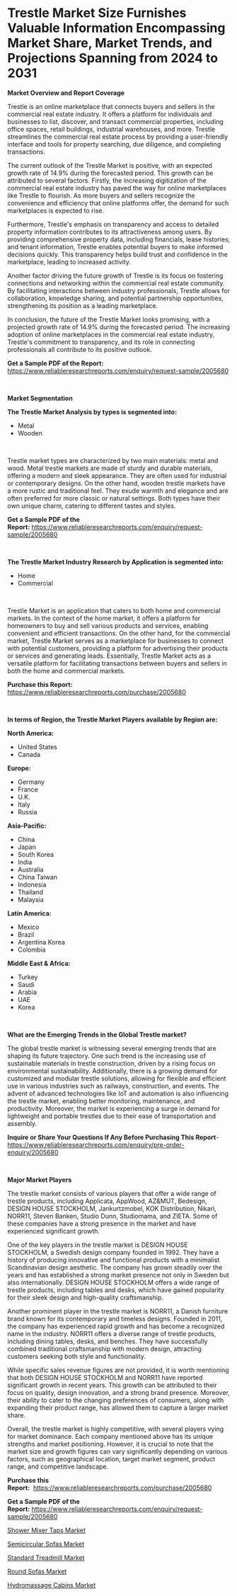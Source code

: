 <p><h1>Trestle Market Size Furnishes Valuable Information Encompassing Market Share, Market Trends, and Projections Spanning from 2024 to 2031</h1></p><p><strong>Market Overview and Report Coverage</strong></p>
<p><p>Trestle is an online marketplace that connects buyers and sellers in the commercial real estate industry. It offers a platform for individuals and businesses to list, discover, and transact commercial properties, including office spaces, retail buildings, industrial warehouses, and more. Trestle streamlines the commercial real estate process by providing a user-friendly interface and tools for property searching, due diligence, and completing transactions.</p><p>The current outlook of the Trestle Market is positive, with an expected growth rate of 14.9% during the forecasted period. This growth can be attributed to several factors. Firstly, the increasing digitization of the commercial real estate industry has paved the way for online marketplaces like Trestle to flourish. As more buyers and sellers recognize the convenience and efficiency that online platforms offer, the demand for such marketplaces is expected to rise.</p><p>Furthermore, Trestle's emphasis on transparency and access to detailed property information contributes to its attractiveness among users. By providing comprehensive property data, including financials, lease histories, and tenant information, Trestle enables potential buyers to make informed decisions quickly. This transparency helps build trust and confidence in the marketplace, leading to increased activity.</p><p>Another factor driving the future growth of Trestle is its focus on fostering connections and networking within the commercial real estate community. By facilitating interactions between industry professionals, Trestle allows for collaboration, knowledge sharing, and potential partnership opportunities, strengthening its position as a leading marketplace.</p><p>In conclusion, the future of the Trestle Market looks promising, with a projected growth rate of 14.9% during the forecasted period. The increasing adoption of online marketplaces in the commercial real estate industry, Trestle's commitment to transparency, and its role in connecting professionals all contribute to its positive outlook.</p></p>
<p><strong>Get a Sample PDF of the Report:</strong> <a href="https://www.reliableresearchreports.com/enquiry/request-sample/2005680">https://www.reliableresearchreports.com/enquiry/request-sample/2005680</a></p>
<p>&nbsp;</p>
<p><strong>Market Segmentation</strong></p>
<p><strong>The Trestle Market Analysis by types is segmented into:</strong></p>
<p><ul><li>Metal</li><li>Wooden</li></ul></p>
<p>&nbsp;</p>
<p><p>Trestle market types are characterized by two main materials: metal and wood. Metal trestle markets are made of sturdy and durable materials, offering a modern and sleek appearance. They are often used for industrial or contemporary designs. On the other hand, wooden trestle markets have a more rustic and traditional feel. They exude warmth and elegance and are often preferred for more classic or natural settings. Both types have their own unique charm, catering to different tastes and styles.</p></p>
<p><strong>Get a Sample PDF of the Report:</strong>&nbsp;<a href="https://www.reliableresearchreports.com/enquiry/request-sample/2005680">https://www.reliableresearchreports.com/enquiry/request-sample/2005680</a></p>
<p>&nbsp;</p>
<p><strong>The Trestle Market Industry Research by Application is segmented into:</strong></p>
<p><ul><li>Home</li><li>Commercial</li></ul></p>
<p>&nbsp;</p>
<p><p>Trestle Market is an application that caters to both home and commercial markets. In the context of the home market, it offers a platform for homeowners to buy and sell various products and services, enabling convenient and efficient transactions. On the other hand, for the commercial market, Trestle Market serves as a marketplace for businesses to connect with potential customers, providing a platform for advertising their products or services and generating leads. Essentially, Trestle Market acts as a versatile platform for facilitating transactions between buyers and sellers in both the home and commercial markets.</p></p>
<p><strong>Purchase this Report:</strong>&nbsp; <a href="https://www.reliableresearchreports.com/purchase/2005680">https://www.reliableresearchreports.com/purchase/2005680</a></p>
<p>&nbsp;</p>
<p><strong>In terms of Region, the Trestle Market Players available by Region are:</strong></p>
<p>
    <p> <strong> North America: </strong>
        <ul>
            <li>United States</li>
            <li>Canada</li>
        </ul>
        </p> 
    <p> <strong> Europe: </strong>
        <ul>
            <li>Germany</li>
            <li>France</li>
            <li>U.K.</li>
            <li>Italy</li>
            <li>Russia</li>
        </ul>
        </p> 
    <p> <strong> Asia-Pacific: </strong>
        <ul>
            <li>China</li>
            <li>Japan</li>
            <li>South Korea</li>
            <li>India</li>
            <li>Australia</li>
            <li>China Taiwan</li>
            <li>Indonesia</li>
            <li>Thailand</li>
            <li>Malaysia</li>
        </ul>
        </p> 
    <p> <strong> Latin America: </strong>
        <ul>
            <li>Mexico</li>
            <li>Brazil</li>
            <li>Argentina Korea</li>
            <li>Colombia</li>
        </ul>
        </p> 
    <p> <strong> Middle East & Africa: </strong>
        <ul>
            <li>Turkey</li>
            <li>Saudi</li>
            <li>Arabia</li>
            <li>UAE</li>
            <li>Korea</li>
        </ul>
    </p>
    </p>
<p>&nbsp;</p>
<p><strong>What are the Emerging Trends in the Global Trestle market?</strong></p>
<p><p>The global trestle market is witnessing several emerging trends that are shaping its future trajectory. One such trend is the increasing use of sustainable materials in trestle construction, driven by a rising focus on environmental sustainability. Additionally, there is a growing demand for customized and modular trestle solutions, allowing for flexible and efficient use in various industries such as railways, construction, and events. The advent of advanced technologies like IoT and automation is also influencing the trestle market, enabling better monitoring, maintenance, and productivity. Moreover, the market is experiencing a surge in demand for lightweight and portable trestles due to their ease of transportation and assembly.</p></p>
<p><strong>Inquire or Share Your Questions If Any Before Purchasing This Report</strong>- <a href="https://www.reliableresearchreports.com/enquiry/pre-order-enquiry/2005680">https://www.reliableresearchreports.com/enquiry/pre-order-enquiry/2005680</a></p>
<p>&nbsp;</p>
<p><strong>Major Market Players</strong></p>
<p><p>The trestle market consists of various players that offer a wide range of trestle products, including Applicata, AppWood, AZ&MUT, Bedesign, DESIGN HOUSE STOCKHOLM, Jankurtzmobel, KOK Distribution, Nikari, NORR11, Steven Banken, Studio Dunn, Studiomama, and ZIETA. Some of these companies have a strong presence in the market and have experienced significant growth.</p><p>One of the key players in the trestle market is DESIGN HOUSE STOCKHOLM, a Swedish design company founded in 1992. They have a history of producing innovative and functional products with a minimalist Scandinavian design aesthetic. The company has grown steadily over the years and has established a strong market presence not only in Sweden but also internationally. DESIGN HOUSE STOCKHOLM offers a wide range of trestle products, including tables and desks, which have gained popularity for their sleek design and high-quality craftsmanship.</p><p>Another prominent player in the trestle market is NORR11, a Danish furniture brand known for its contemporary and timeless designs. Founded in 2011, the company has experienced rapid growth and has become a recognized name in the industry. NORR11 offers a diverse range of trestle products, including dining tables, desks, and benches. They have successfully combined traditional craftsmanship with modern design, attracting customers seeking both style and functionality.</p><p>While specific sales revenue figures are not provided, it is worth mentioning that both DESIGN HOUSE STOCKHOLM and NORR11 have reported significant growth in recent years. This growth can be attributed to their focus on quality, design innovation, and a strong brand presence. Moreover, their ability to cater to the changing preferences of consumers, along with expanding their product range, has allowed them to capture a larger market share.</p><p>Overall, the trestle market is highly competitive, with several players vying for market dominance. Each company mentioned above has its unique strengths and market positioning. However, it is crucial to note that the market size and growth figures can vary significantly depending on various factors, such as geographical location, target market segment, product range, and competitive landscape.</p></p>
<p><strong>Purchase this Report:</strong>&nbsp;&nbsp;<a href="https://www.reliableresearchreports.com/purchase/2005680">https://www.reliableresearchreports.com/purchase/2005680</a></p>
<p></p>
<p><strong>Get a Sample PDF of the Report:</strong>&nbsp;<a href="https://www.reliableresearchreports.com/enquiry/request-sample/2005680">https://www.reliableresearchreports.com/enquiry/request-sample/2005680</a></p>
<p><p><a href="https://github.com/mharielmesa/Market-Research-Report-List-1/blob/main/shower-mixer-taps-market.md">Shower Mixer Taps Market</a></p><p><a href="https://github.com/nicoletavirag/Market-Research-Report-List-1/blob/main/semicircular-sofas-market.md">Semicircular Sofas Market</a></p><p><a href="https://github.com/wwwkeltoum/Market-Research-Report-List-1/blob/main/standard-treadmill-market.md">Standard Treadmill Market</a></p><p><a href="https://github.com/zeberleansnyderallisonwjfli/Market-Research-Report-List-1/blob/main/round-sofas-market.md">Round Sofas Market</a></p><p><a href="https://github.com/changoleonlaverguenzanoexiste/Market-Research-Report-List-1/blob/main/hydromassage-cabins-market.md">Hydromassage Cabins Market</a></p></p>